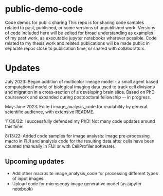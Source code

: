 # public-demo-code
Code demos for public sharing
This repo is for sharing code samples related to past, published, or some versions of unpublished work. Versions of code included here will be edited for broad understanding as examples of my past work, as executable jupyter notebooks wherever possible. Code related to my thesis work and related publications will be made public in separate repos close to publication time, or shared with collaborators.

# Updates
July 2023: Began addition of multicolor lineage model - a small agent based computational model of biological imaging data used to track cell divisions and migration in a cross-section of a developing brain slice. Based on PhD coursework and expanded during postdoctoral fellowship -- in progress.

May-June 2023: Edited image_analysis_code for readability by general scientific audience, with extensive README.

11/30/22: I successfully defended my PhD! Not many code updates around this time.

8/13/22: Added code samples for image analysis: image pre-processing macro in FIJI and analysis code for the resulting data after cells have been counted (manually in FIJI or with CellProfiler software).

## Upcoming updates
- Add other macros to image_analysis_code for processing different types of input images
- Upload code for microscopy image generative model (as jupyter notebook)
